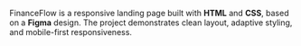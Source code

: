FinanceFlow is a responsive landing page built with **HTML** and **CSS**, based on a **Figma** design. The project demonstrates clean layout, adaptive styling, and mobile-first responsiveness.
